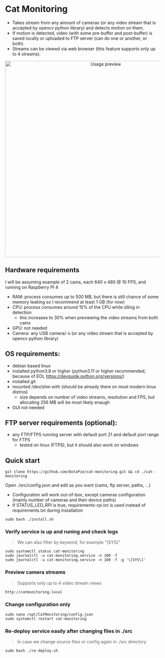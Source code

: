 # Cat Monitoring
- Takes stream from any amount of cameras (or any video stream that is accepted by opencv python library) and detects motion on them. 
- If motion is detected, video (with some pre-buffer and post-buffer) is saved locally or uploaded to FTP server (can do one or another, or both). 
- Streams can be viewed via web browser (this feature supports only up to 4 streams).
<p align="center">
  <img src="https://github.com/DotaPie/cat-monitoring/blob/main/cat.gif" width="640" alt="Usage preview">
</p>

## Hardware requirements
I will be assuming example of 2 cams, each 640 x 480 @ 10 FPS, and running on Raspberry PI 4
- RAM: process consumes up to 500 MB, but there is still chance of some memory leaking so I recommend at least 1 GB (for now)
- CPU: process consumes around 15% of the CPU while idling in detection
  - this increases to 30% when previewing the video streams from both cams
- GPU: not needed
- Camera: any USB camera/-s (or any video stream that is accepted by opencv python library)

## OS requirements: 
- debian based linux
- installed python3.8 or higher (python3.11 or higher recommended, because of EOL https://devguide.python.org/versions/)
- installed git
- mounted /dev/shm with (should be already there on most modern linux distros)
    - size depends on number of video streams, resolution and FPS, but allocating 256 MB will be most likely enaugh
- GUI not needed

## FTP server requirements (optional):
- any FTP/FTPS running server with default port 21 and default port range for FTPS
    - tested on linux (FTPS), but it should also work on windows

## Quick start
```
git clone https://github.com/DotaPie/cat-monitoring.git && cd ./cat-monitoring
```
Open ./src/config.json and edit as you want (cams, ftp server, paths, ...)
- Configuration will work out-of-box, except cameras configuration (mainly number of cameras and their device paths)
- If STATUS_LED_RPI is true, requirements-rpi.txt is used instead of requirements.txt during installation
```
sudo bash ./install.sh
```

### Verify service is up and runing and check logs
> We can also filter by keyword, for example "[SYS]"
```
sudo systemctl status cat-monitoring
sudo journalctl -u cat-monitoring.service -n 100 -f 
sudo journalctl -u cat-monitoring.service -n 100 -f -g '\[SYS\]'
```

### Preview camera streams
> Supports only up to 4 video stream views
```
http://catmonitoring.local
```

### Change configuration only
```
sudo nano /opt/CatMonitoring/config.json
sudo systemctl restart cat-monitoring
```

### Re-deploy service easily after changing files in ./src
> In case we change source files or config again in ./src directory
```
sudo bash ./re-deploy.sh
```
